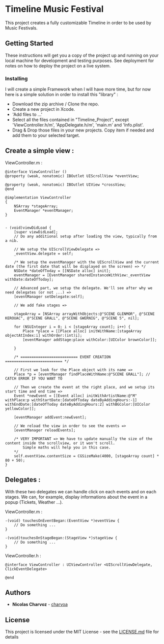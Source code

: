 # Timeline Music Festival

This project creates a fully customizable Timeline in order to be used by Music Festivals.

## Getting Started

These instructions will get you a copy of the project up and running on your local machine for development and testing purposes. See deployment for notes on how to deploy the project on a live system.

### Installing

I will create a simple Framework when I will have more time, but for now here is a simple solution in order to install this "library" :

- Download the zip archive / Clone the repo.
- Create a new project in Xcode.
- 'Add files to ...'
- Select all the files contained in "Timeline_Project", except 'ViewController.h/m', 'AppDelegate.h/m', 'main.m' and 'Info.plist'.
- Drag & Drop those files in your new projects. Copy item if needed and add them to your selected target.

## Create a simple view :

ViewController.m :

```objc
@interface ViewController ()
@property (weak, nonatomic) IBOutlet UIScrollView *eventView;

@property (weak, nonatomic) IBOutlet UIView *crossView;
@end

@implementation ViewController
{
    NSArray *stageArray;
    EventManager *eventManager;
}


- (void)viewDidLoad {
    [super viewDidLoad];
    // Do any additional setup after loading the view, typically from a nib.

    // We setup the UIScrollViewDelegate =>
    _eventView.delegate = self;

    /* We setup the eventManager with the UIScrollView and the current date (the first date that will be displayed on the screen) => */
    NSDate *dateOfToday = [[NSDate alloc] init];
    eventManager = [EventManager sharedInstanceWithView:_eventView withDate:dateOfToday];

    // Advanced part, we setup the delegate. We'll see after why we need delegates (or not ...) =>
    [eventManager setDelegate:self];

    // We add fake stages =>

    stageArray = [NSArray arrayWithObjects:@"SCENE GLENMOR", @"SCENE KEROUAC", @"SCENE GRALL", @"SCENE GWERNIG", @"SCENE 5", nil];

    for (NSUInteger i = 0; i < [stageArray count]; i++) {
        Place *place = [[Place alloc] initWithName:[stageArray objectAtIndex:i] withOrder:(int)i];
        [eventManager addStage:place withColor:[UIColor brownColor]];

    }

    /* ========================== EVENT CREATION ========================== */

    // First we look for the Place object with its name =>
    Place *p = [eventManager findPlaceWithName:@"SCENE GRALL"]; // CATCH ERROR IF YOU WANT TO

    // Then we create the event at the right place, and we setup its start time and end time =>
    Event *newEvent = [[Event alloc] initWithArtistName:@"M" withPlace:p withStartDate:[dateOfToday dateByAddingHours:-1] withEndDate:[dateOfToday dateByAddingHours:2] withBGColor:[UIColor yellowColor]];

    [eventManager addEvent:newEvent];

    // We reload the view in order to see the events =>
    [eventManager reloadEvents];

    /* VERY IMPORTANT => We have to update manually the size of the content inside the scrollview, or it won't scroll.
        Simple maths will help you in this case.
    */
    self.eventView.contentSize = CGSizeMake(4000, [stageArray count] * 80 + 50);
}
```

## Delegates :

With these two delegates we can handle click on each events and on each stages. We can, for example, display informations about the event in a popup (Tickets, Weather ...).

ViewController.m :
```objc
-(void) touchesOnEventBegan:(EventView *)eventView {
    // Do something ...
}

-(void)touchesOnStageBegan:(StageView *)stageView {
    // Do something ...
}
```

ViewController.h :
```objc
@interface ViewController : UIViewController <UIScrollViewDelegate, ClickEventDelegate>

@end
```

## Authors

* **Nicolas Charvoz** - [charvoa](https://github.com/PurpleBooth)

## License

This project is licensed under the MIT License - see the [LICENSE.md](LICENSE.md) file for details
